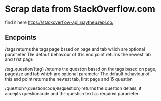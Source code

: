 # Scrap data from StackOverflow.com

find it here https://stackoverflow-api.maytheu.repl.co/

## Endpoints
/tags returns the tags page based on page and tab which are optional parameter
The default behaviour of this end point returns the newest tab and first page

/tag_question/{tag} /returns the question based on the tags based on page, pagesize and tab which are optional parameter
The default behaviour of this end point returns the newest tab, first page and 15 question

/question?{questioncode}&{question} returns the question details, it accepts questioncode and the question text as required parameter